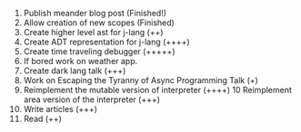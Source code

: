 1. Publish meander blog post (Finished!)
2. Allow creation of new scopes (Finished)
3. Create higher level ast for j-lang (++)
4. Create ADT representation for j-lang (++++)
5. Create time traveling debugger (+++++)
6. If bored work on weather app.
7. Create dark lang talk (+++)
8. Work on Escaping the Tyranny of Async Programming Talk (+)
9. Reimplement the mutable version of interpreter (++++)
10 Reimplement area version of the interpreter (+++)
10. Write articles (+++)
11. Read (++)